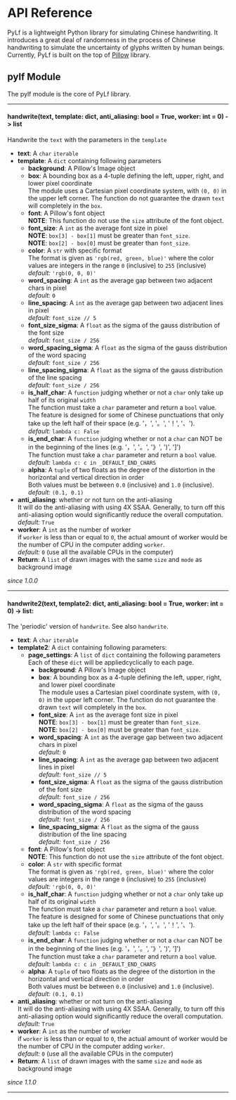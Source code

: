 # API Reference
PyLf is a lightweight Python library for simulating Chinese handwriting. It introduces a great deal of randomness in the
process of Chinese handwriting to simulate the uncertainty of glyphs written by human beings. Currently, PyLf is built 
on the top of [Pillow][Pillow-homepage] library.


## pylf Module
The pylf module is the core of PyLf library.


------------------------------------------------------------------------------------------------------------------------
#### handwrite(text, template: dict, anti_aliasing: bool = True, worker: int = 0) -> list
Handwrite the `text` with the parameters in the `template`
* **text**: A `char` `iterable`
* **template**: A `dict` containing following parameters
    * **background**: A Pillow's Image object
    * **box**: A bounding box as a 4-tuple defining the left, upper, right, and lower pixel coordinate  <br>
        The module uses a Cartesian pixel coordinate system, with `(0, 0)` in the upper left corner. The function do not
        guarantee the drawn `text` will completely in the `box`.
    * **font**: A Pillow's font object  <br>
        **NOTE**: This function do not use the `size` attribute of the font object.
    * **font_size**: A `int` as the average font size in pixel  <br>
        **NOTE**: `box[3] - box[1]` must be greater than `font_size`.  <br>
        **NOTE**: `box[2] - box[0]` must be greater than `font_size`.
    * **color**: A `str` with specific format  <br>
        The format is given as `'rgb(red, green, blue)'` where the color values are integers in the range `0`
        (inclusive) to `255` (inclusive)  <br>
        *default:* `'rgb(0, 0, 0)'`
    * **word_spacing**: A `int` as the average gap between two adjacent chars in pixel  <br>
        *default:* `0`
    * **line_spacing**: A `int` as the average gap between two adjacent lines in pixel  <br>
        *default:* `font_size // 5`
    * **font_size_sigma**: A `float` as the sigma of the gauss distribution of the font size  <br>
        *default:* `font_size / 256`
    * **word_spacing_sigma**: A `float` as the sigma of the gauss distribution of the word spacing  <br>
        *default:* `font_size / 256`
    * **line_spacing_sigma**: A `float` as the sigma of the gauss distribution of the line spacing  <br>
        *default:* `font_size / 256`
    * **is_half_char**: A `function` judging whether or not a `char` only take up half of its original `width`  <br>
        The function must take a `char` parameter and return a `bool` value. The feature is designed for some of Chinese
        punctuations that only take up the left half of their space (e.g. '，', '。', '！', '、').  <br>
        *default:* `lambda c: False`
    * **is_end_char**: A `function` judging whether or not a `char` can NOT be in the beginning of the lines (e.g. '，',
        '。', '》', ')', ']')  <br>
        The function must take a `char` parameter and return a `bool` value.  <br>
        *default:* `lambda c: c in _DEFAULT_END_CHARS`
    * **alpha**: A `tuple` of two floats as the degree of the distortion in the horizontal and vertical direction in
        order  <br>
        Both values must be between `0.0` (inclusive) and `1.0` (inclusive).  <br>
        *default:* `(0.1, 0.1)`
* **anti_aliasing**: whether or not turn on the anti-aliasing  <br>
    It will do the anti-aliasing with using 4X SSAA. Generally, to turn off this anti-aliasing option would
    significantly reduce the overall computation.  <br>
    *default:* `True`
* **worker**: A `int` as the number of worker  <br>
    if `worker` is less than or equal to `0`, the actual amount of worker would be the number of CPU in the computer
    adding `worker`.  <br>
    *default:* `0` (use all the available CPUs in the computer)
* **Return**: A `list` of drawn images with the same `size` and `mode` as background image

_since 1.0.0_


------------------------------------------------------------------------------------------------------------------------
#### handwrite2(text, template2: dict, anti_aliasing: bool = True, worker: int = 0) -> list:
The 'periodic' version of `handwrite`. See also `handwrite`.
* **text**: A `char` `iterable`
* **template2**: A `dict` containing following parameters:
    * **page_settings**: A `list` of `dict` containing the following parameters <br>
        Each of these `dict` will be appliedcyclically to each page.
        * **background**: A Pillow's Image object
        * **box**: A bounding box as a 4-tuple defining the left, upper, right, and lower pixel coordinate  <br>
            The module uses a Cartesian pixel coordinate system, with `(0, 0)` in the upper left corner. The function do
            not guarantee the drawn `text` will completely in the `box`.
        * **font_size**: A `int` as the average font size in pixel  <br>
            **NOTE**: `box[3] - box[1]` must be greater than `font_size`.  <br>
            **NOTE**: `box[2] - box[0]` must be greater than `font_size`.
        * **word_spacing**: A `int` as the average gap between two adjacent chars in pixel  <br>
            *default:* `0`
        * **line_spacing**: A `int` as the average gap between two adjacent lines in pixel  <br>
            *default:* `font_size // 5`
        * **font_size_sigma**: A `float` as the sigma of the gauss distribution of the font size  <br>
            *default:* `font_size / 256`
        * **word_spacing_sigma**: A `float` as the sigma of the gauss distribution of the word spacing  <br>
            *default:* `font_size / 256`
        * **line_spacing_sigma**: A `float` as the sigma of the gauss distribution of the line spacing  <br>
            *default:* `font_size / 256`
    * **font**: A Pillow's font object  <br>
        **NOTE**: This function do not use the `size` attribute of the font object.
    * **color**: A `str` with specific format  <br>
        The format is given as `'rgb(red, green, blue)'` where the color values are integers in the range `0`
        (inclusive) to `255` (inclusive)  <br>
        *default:* `'rgb(0, 0, 0)'`
    * **is_half_char**: A `function` judging whether or not a `char` only take up half of its original `width`  <br>
        The function must take a `char` parameter and return a `bool` value. The feature is designed for some of Chinese
        punctuations that only take up the left half of their space (e.g. '，', '。', '！', '、').  <br>
        *default:* `lambda c: False`
    * **is_end_char**: A `function` judging whether or not a `char` can NOT be in the beginning of the lines (e.g.
        '，', '。', '》', ')', ']')  <br>
        The function must take a `char` parameter and return a `bool` value.  <br>
        *default:* `lambda c: c in _DEFAULT_END_CHARS`
    * **alpha**: A `tuple` of two floats as the degree of the distortion in the horizontal and vertical direction in
        order  <br>
        Both values must be between `0.0` (inclusive) and `1.0` (inclusive).  <br>
        *default:* `(0.1, 0.1)`
* **anti_aliasing**: whether or not turn on the anti-aliasing  <br>
    It will do the anti-aliasing with using 4X SSAA. Generally, to turn off this anti-aliasing option would
    significantly reduce the overall computation.  <br>
    *default:* `True`
* **worker**: A `int` as the number of worker  <br>
    if `worker` is less than or equal to `0`, the actual amount of worker would be the number of CPU in the computer
    adding `worker`.  <br>
    *default:* `0` (use all the available CPUs in the computer)
* **Return**: A `list` of drawn images with the same `size` and `mode` as background image

_since 1.1.0_

------------------------------------------------------------------------------------------------------------------------


[Pillow-homepage]: https://python-pillow.org/

